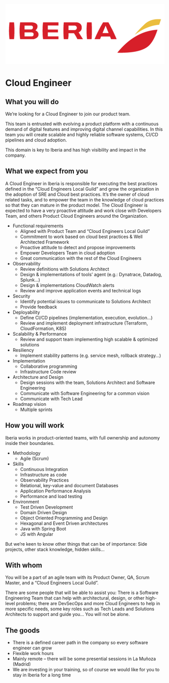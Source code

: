 ![](../static/iberia.png)

# Cloud Engineer

## What you will do

We’re looking for a Cloud Engineer to join our product team.

This team is entrusted with evolving a product platform with a continuous demand of digital features and improving digital channel capabilities. In this team you will create scalable and highly reliable software systems, CI/CD pipelines and cloud adoption.

This domain is key to Iberia and has high visibility and impact in the company.


## What we expect from you

A Cloud Engineer in Iberia is responsible for executing the best practices defined in the “Cloud Engineers Local Guild” and grow the organization in the adoption of SRE and Cloud best practices. It’s the owner of cloud related tasks, and to empower the team in the knowledge of cloud practices so that they can mature in the product model. The Cloud Engineer is expected to have a very proactive attitude and work close with Developers Team, and others Product Cloud Engineers around the Organization.
- Functional requirements
  - Aligned with Product Team and “Cloud Engineers Local Guild”
  - Commitment to work based on cloud best practices & Well Architected Framework
  - Proactive attitude to detect and propose improvements
  - Empower Developers Team in cloud adoption
  - Great communication with the rest of the Cloud Engineers
- Observability
  - Review definitions with Solutions Architect
  - Design & implementations of tools’ agent (e.g.: Dynatrace, Datadog, Splunk…)
  - Design & implementations CloudWatch alerts
  - Review and improve application events and technical logs
- Security
  - Identify potential issues to communicate to Solutions Architect
  - Provide feedback
- Deployability
  - Define CI/CD pipelines (implementation, execution, evolution…)
  - Review and implement deployment infrastructure (Terraform, CloudFormation, K8S)
- Scalability & Performance
  - Review and support team implementing high scalable & optimized solutions
- Resiliency
  - Implement stability patterns (e.g. service mesh, rollback strategy…)
- Implementation 
  - Collaborative programming
  - Infrastructure Code review
- Architecture and Design
  - Design sessions with the team, Solutions Architect and Software Engineering
  - Communicate with Software Engineering for a common vision
  - Communicate with Tech Lead
- Roadmap vision
  - Multiple sprints


## How you will work

Iberia works in product-oriented teams, with full ownership and autonomy inside their boundaries.
- Methodology
  - Agile (Scrum)
- Skills
  - Continuous Integration
  - Infrastructure as code
  - Observability Practices
  - Relational, key-value and document Databases
  - Application Performance Analysis
  - Performance and load testing
- Environment
  - Test Driven Development
  - Domain Driven Design
  - Object Oriented Programming and Design
  - Hexagonal and Event Driven architectures
  - Java with Spring Boot
  - JS with Angular

But we’re keen to know other things that can be of importance: Side projects, other stack knowledge, hidden skills…


## With whom

You will be a part of an agile team with its Product Owner, QA, Scrum Master, and a “Cloud Engineers Local Guild”.

There are some people that will be able to assist you: There is a Software Engineering Team that can help with architectural, design, or other high-level problems; there are DevSecOps and more Cloud Engineers to help in more specific needs, some key roles such as Tech Leads and Solutions Architects to support and guide you... You will not be alone.


## The goods

- There is a defined career path in the company so every software engineer can grow
- Flexible work hours
- Mainly remote – there will be some presential sessions in La Muñoza (Madrid)
- We are investing in your training, so of course we would like for you to stay in Iberia for a long time
